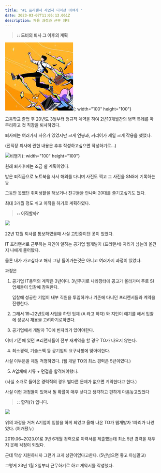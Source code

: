 ```yaml
---
title: "#1 프리랜서 사업자 디미션 이야기 "
date: 2023-03-07T11:05:13.061Z
description: 채용 과정과 근무 형태
---
```

> **:: 도비의 퇴사 그 이후의 계획**

![퇴사 - Anonymous Artists](c0778c65-5056-4b0e-9fd2-52830267c656.jpeg "퇴사 - Anonymous Artists"){: width="100" height="100"}

고등학교 졸업 후 20년도 3월부터 정규직 계약을 하여 2년10개월간의 병역 특례를 마무리하고 첫 직장을 퇴사하였다.

퇴사에는 여러가지 사유가 있었지만 크게 연봉과, 커리어가 제일 크게 작용을 했었다.

(전직장 퇴사에 관한 내용은 추후 작성하고싶으면 작성하기로...)



![비행기](https://cdn.pixabay.com/photo/2018/09/25/17/14/airplane-3702676_1280.jpg "비행기"){: width="100" height="100"}

원래 퇴사후에는 조금 쉴 계획이였다.

받은 퇴직금으로 노트북을 사서 해외를 다니며 사진도 찍고 그 사진을 SNS에 기록하는 등

그동안 못했던 취미생활을 해보거나 친구들을 만나며 20대를 즐기고싶기도 했다.

최대 3개월 정도 쉬고 이직을 하기로 계획하였다.



> **:: 이직할까?**

![](https://encrypted-tbn0.gstatic.com/images?q=tbn:ANd9GcQ0W_JUvHG7j5HyJDiKoKh3LCxTRjesGB-6Fg&usqp=CAU)

22년 12월 퇴사를 통보하였을때 사실 고민중이던 곳이 있었다.

IT 프리랜서로 근무하는 지인이 일하는 공기업 웹개발자 (프리랜서) 자리가 남는데 올건지 나에게 물어봤다.

물론 내가 가고싶다고 해서 그냥 들어가는것은 아니고 여러가지 과정이 있었다.



과정은

1. 공기업 IT용역의 계약은 3년이다. 3년주기로 나라장터에 공고가 올라가며 주로 SI 업체들이 입찰에 참여한다.

   입찰에 성공한 기업이 내부 직원을 투입하거나 기존에 다니던 프리랜서들과 계약을 진행한다.
2. 그래서 19~22년도에 사업을 하던 업체 (A 라고 하자) 와 지인이 얘기를 해서 입찰에 성공시 채용을 고려하기로하였다.
3. 공기업에서 개발자 TO에 빈자리가 있어야한다.

  이미 기존에 있던 프리랜서들이 전부 재계약을 할 경우 TO가 나오지 않는다.

4. 최소경력, 기술스펙 등 공기업의 요구사항에 맞아야한다.

  사실 이부분을 제일 걱정하였다.  (웹 개발 TO의 최소 경력은 5년이였다.)

5. A업체에 서류 + 면접을 합격해야했다. 

  (사실 소개로 들어온 경력직의 경우 별다른 문제가 없으면 계약한다고 한다.)

사실 이런 과정들이 있어서 될 확률이 매우 낮다고 생각하고 편하게 마음놓고있었다



> **:: 합격(?) 입니다.**

![](https://encrypted-tbn0.gstatic.com/images?q=tbn:ANd9GcRUFuVr_hyMZ5qNzcW8tmFo_y5Ut7zwgrwVVw&usqp=CAU)

위의 과정을 거쳐 A기업이 입찰을 하게 되었고 올해 나온 TO가 웹개발자 1자리가 나왔었다. (어캐됐누)

2019.06~2023.01로 3년 6개월 경력으로 이력서를 제출했는데 최소 5년 경력을 채우지 못해 걱정이 되었다.

근데 막상 지원하니까 그런거 크게 상관이없다고한다. (5년넘으면 좋고 아님말고)

그렇게 23년 1월 2일부터 근무하기로 하고 계약서를 작성했다.